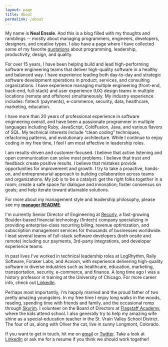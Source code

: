 ```yaml
---
layout: page
title: About
permalink: /about
---
```


My name is **Neal Enssle**. And this is a blog filled with my thoughts and ramblings -- mostly about managing programmers, engineers, developers, designers, and creative types. I also have a page where I have collected some of my favorite [quotations](/quotes) about programming, leadership, productivity, design, and quality.

For over 15 years, I have been helping build and lead high-performing software engineering teams that deliver high-quality software in a healthy and balanced way. I have experience leading both day-to-day and strategic software development operations in product, services, and consulting organizations. I have experience managing multiple engineering (front-end, back-end, full-stack) and user experience (UX) design teams in multiple locations (remote and offshore) simultaneously. My industry experience includes: fintech (payments), e-commerce, security, data, healthcare, marketing, education.

I have more than 20 years of professional experience in software engineering overall, and have been a passionate programmer in multiple languages including Ruby, JavaScript, ColdFusion, Java, and various flavors of SQL. My technical interests include “clean coding” techniques, refactoring patterns, and evolutionary architecture. While I continue to enjoy coding in my free time, I feel I am most effective in leadership roles.

I am results-driven and customer-focused. I believe that active listening and open communication can solve most problems. I believe that trust and feedback create positive results. I believe that mistakes provide opportunities for improvement and growth. I try to take a proactive, hands-on, and entrepreneurial approach to building collaboration across teams and organizations. My job is to be a catalyst: get the right folks together in a room; create a safe space for dialogue and innovation; foster consensus on goals; and help iterate toward attainable solutions. 

For more about my management style and leadership philosophy, please see my **[manager README](/README)**.

I'm currently Senior Director of Engineering at [Recurly](http://www.recurly.com), a fast-growing Boulder-based financial technology (fintech) company specializing in providing enterprise-class recurring billing, revenue optimization, and subscription management services for thousands of businesses worldwide. I lead several teams of full-stack software developers (both onsite and remote) including our payments, 3rd-party integrations, and developer experience teams. 

In past lives I've worked in technical leadership roles at LogRhythm, Rally Software, Foraker Labs, and Acxiom, with experience delivering high-quality software in diverse industries such as healthcare, education, marketing, transportation, security, e-commerce, and finance. A long time ago I was a history professor in training at the University of Chicago. For more career info, check out [LinkedIn](https://www.linkedin.com/in/nealenssle).

Perhaps most importantly, I'm happily married and the proud father of two pretty amazing youngsters. In my free time I enjoy long walks in the woods, reading, spending time with friends and family, and the occasional romp through [Skyrim](https://en.wikipedia.org/wiki/The_Elder_Scrolls_V:_Skyrim). I volunteer on the Board of Directors at [Flagstaff Academy](http://flagstaffacademy.org), where the kids attend school. I also generally try to help my amazing wife shine as a special-education teacher in the St. Vrain Valley School District. The four of us, along with Oliver the cat, live in sunny Longmont, Colorado. 

If you want to get in touch, hit me on [email](mail&#116;&#111;&#58;%&#54;5&#110;ssl&#101;+&#37;77eb&#64;&#103;%6Dail&#46;c%&#54;Fm) or [Twitter](http://twitter.com/nealenssle). Take a look at [LinkedIn](https://www.linkedin.com/in/nealenssle) or ask me for a resume if you think we should work together!
